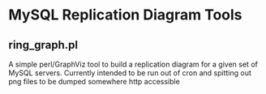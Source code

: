MySQL Replication Diagram Tools
===============================

ring_graph.pl
-------------
A simple perl/GraphViz tool to build a replication diagram for a given set of MySQL servers.
Currently intended to be run out of cron and spitting out png files to be dumped somewhere http accessible

